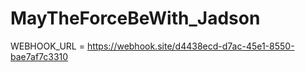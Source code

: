 # MayTheForceBeWith_Jadson

WEBHOOK_URL = https://webhook.site/d4438ecd-d7ac-45e1-8550-bae7af7c3310
